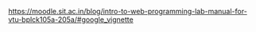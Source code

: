 https://moodle.sit.ac.in/blog/intro-to-web-programming-lab-manual-for-vtu-bplck105a-205a/#google_vignette
